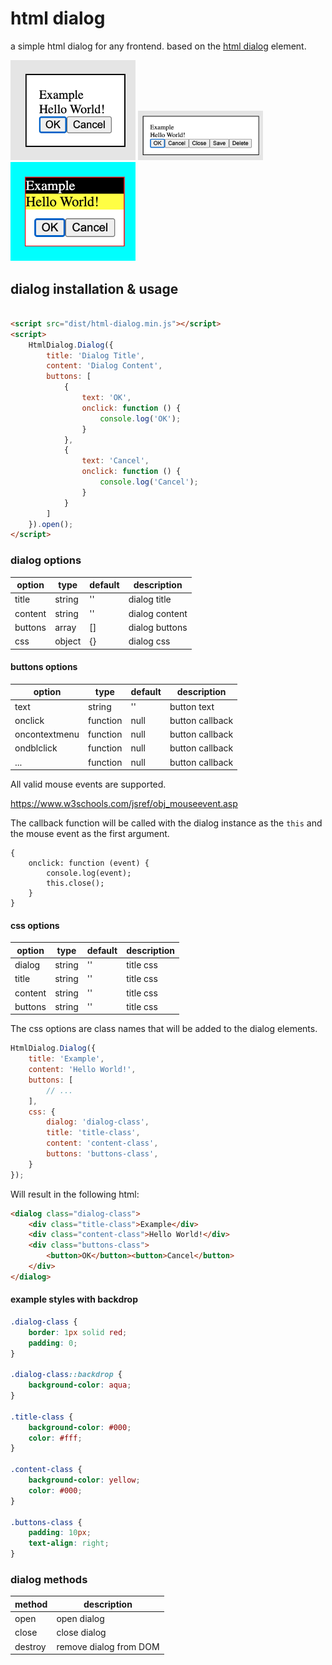 # html dialog

a simple html dialog for any frontend. 
based on the [html dialog](https://developer.mozilla.org/en-US/docs/Web/HTML/Element/dialog) element.

<img alt="img1.png" src="img1.png" width="200"/>
<img alt="img2.png" src="img2.png" width="200"/>
<img alt="img3.png" src="img3.png" width="200"/>

## dialog installation & usage

```html

<script src="dist/html-dialog.min.js"></script>
<script>
    HtmlDialog.Dialog({
        title: 'Dialog Title',
        content: 'Dialog Content',
        buttons: [
            {
                text: 'OK',
                onclick: function () {
                    console.log('OK');
                }
            },
            {
                text: 'Cancel',
                onclick: function () {
                    console.log('Cancel');
                }
            }
        ]
    }).open();
</script>
```

### dialog options

| option  | type   | default | description    |
|---------|--------|---------|----------------|
| title   | string | ''      | dialog title   |
| content | string | ''      | dialog content |
| buttons | array  | []      | dialog buttons |
| css     | object | {}      | dialog css     |

#### buttons options

| option        | type     | default | description     |
|---------------|----------|---------|-----------------|
| text          | string   | ''      | button text     |
| onclick       | function | null    | button callback |
| oncontextmenu | function | null    | button callback |
| ondblclick    | function | null    | button callback |
| ...           | function | null    | button callback |

All valid mouse events are supported.

https://www.w3schools.com/jsref/obj_mouseevent.asp

The callback function will be called with the dialog instance as the `this` and the mouse event as the first argument.

```
{
    onclick: function (event) {
        console.log(event);
        this.close();
    }
}
```

#### css options

| option  | type   | default | description |
|---------|--------|---------|-------------|
| dialog  | string | ''      | title css   |
| title   | string | ''      | title css   |
| content | string | ''      | title css   |
| buttons | string | ''      | title css   |

The css options are class names that will be added to the dialog elements.

```javascript
HtmlDialog.Dialog({
    title: 'Example',
    content: 'Hello World!',
    buttons: [
        // ...
    ],
    css: {
        dialog: 'dialog-class',
        title: 'title-class',
        content: 'content-class',
        buttons: 'buttons-class',
    }
});
```

Will result in the following html:

```html
<dialog class="dialog-class">
    <div class="title-class">Example</div>
    <div class="content-class">Hello World!</div>
    <div class="buttons-class">
        <button>OK</button><button>Cancel</button>
    </div>
</dialog>
```

#### example styles with backdrop

```css
.dialog-class {
    border: 1px solid red;
    padding: 0;
}

.dialog-class::backdrop {
    background-color: aqua;
}

.title-class {
    background-color: #000;
    color: #fff;
}

.content-class {
    background-color: yellow;
    color: #000;
}

.buttons-class {
    padding: 10px;
    text-align: right;
}
```

### dialog methods

| method  | description            |
|---------|------------------------|
| open    | open dialog            |
| close   | close dialog           |
| destroy | remove dialog from DOM |
